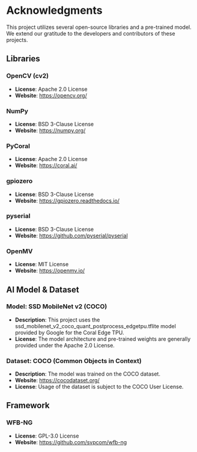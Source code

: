 # Acknowledgments

This project utilizes several open-source libraries and a pre-trained model. We extend our gratitude to the developers and contributors of these projects.

## Libraries

### OpenCV (cv2)

- **License**: Apache 2.0 License
- **Website**: https://opencv.org/

### NumPy

- **License**: BSD 3-Clause License
- **Website**: https://numpy.org/

### PyCoral

- **License**: Apache 2.0 License
- **Website**: https://coral.ai/

### gpiozero

- **License**: BSD 3-Clause License
- **Website**: https://gpiozero.readthedocs.io/

### pyserial

- **License**: BSD 3-Clause License
- **Website**: https://github.com/pyserial/pyserial

### OpenMV

- **License**: MIT License
- **Website**: https://openmv.io/

## AI Model & Dataset

### Model: SSD MobileNet v2 (COCO)

- **Description**: This project uses the ssd_mobilenet_v2_coco_quant_postprocess_edgetpu.tflite model provided by Google for the Coral Edge TPU.
- **License**: The model architecture and pre-trained weights are generally provided under the Apache 2.0 License.

### Dataset: COCO (Common Objects in Context)

- **Description**: The model was trained on the COCO dataset.
- **Website**: https://cocodataset.org/
- **License**: Usage of the dataset is subject to the COCO User License[](https://cocodataset.org/#termsofuse).

## Framework

### WFB-NG
- **License**: GPL-3.0 License
- **Website**: https://github.com/svpcom/wfb-ng
